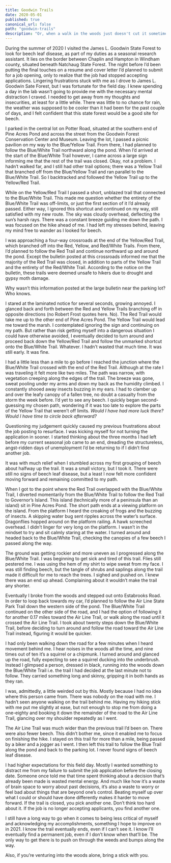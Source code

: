 ```yaml
---
title: Goodwin Trails
date: 2020-05-01
published: true
canonical_url: false
path: "goodwin-trails"
description: "Or, when a walk in the woods just doesn't cut it sometimes"
---
```


During the summer of 2020 I visited the James L. Goodwin State Forest to look for beech leaf disease, as part of my duties as a seasonal research assistant. It lies on the border between Chaplin and Hampton in Windham county, situated beneath Natchaug State Forest. The night before I’d been putting the final touches on a resume and cover letter I’d planned to submit for a job opening, only to realize that the job had stopped accepting applications. Lingering frustrations stuck with me as I drove to James L. Goodwin Sate Forest, but I was fortunate for the field day. I knew spending a day in the lab wasn’t going to provide me with the necessary mental distraction I craved. I needed to get away from my thoughts and insecurities, at least for a little while. There was little to no chance for rain, the weather was supposed to be cooler than it had been for the past couple of days, and I felt confident that this state forest would be a good site for beech.

I parked in the central lot on Potter Road, situated at the southern end of Pine Acres Pond and across the street from the Goodwin Forest Conservation Center and Museum. Leaving the lot, I passed a picnic pavilion on my way to the Blue/Yellow Trail. From there, I had planned to follow the Blue/White  Trail northward along the pond. When I’d arrived at the start of the Blue/White Trail however, I came across a large sign informing me that the rest of the trail was closed. Okay, not a problem. I hadn’t walked far, and I still had other trail options; there was a Yellow Trail that branched off from the Blue/Yellow Trail and ran parallel to the Blue/White Trail. So I backtracked and followed the Yellow Trail up to the Yellow/Red Trail.

While on the Yellow/Red Trail I passed a short, unblazed trail that connected to the Blue/White Trail. This made me question whether the entirety of the Blue/White Trail was off-limits, or just the first section of it I’d already passed. Either way, I ignored this shortcut and continued on my way, still satisfied with my new route. The sky was cloudy overhead, deflecting the sun’s harsh rays. There was a constant breeze guiding me down the path. I was focused on the hike ahead of me. I had left my stresses behind, leaving my mind free to wander as I looked for beech.

I was approaching a four-way crossroads at the end of the Yellow/Red Trail, which branched off into the Red, Yellow, and Red/White Trails. From there, I’d planned to follow the Red Trail and continue northward up and around the pond. Except the bulletin posted at this crossroads informed me that the majority of the Red Trail was closed, in addition to parts of the Yellow Trail and the entirety of the Red/White Trail. According to the notice on the bulletin, these trails were deemed unsafe to hikers due to drought and gypsy moth damage.

Why wasn’t this information posted at the large bulletin near the parking lot? Who knows.

I stared at the laminated notice for several seconds, growing annoyed. I glanced back and forth between the Red and Yellow Trails branching off in opposite directions (no Robert Frost quotes here. No). The Red Trail would take me up to the other end of Pine Acres Pond. The Yellow Trail would lead me toward the marsh. I contemplated ignoring the sign and continuing on my path. But rather than risk getting myself into a dangerous situation I could have otherwise avoided, I eventually decided to turn around and proceed back down the Yellow/Red Trail and follow the unmarked shortcut onto the Blue/White Trail. Whatever. I hadn’t wasted that much time. It was still early. It was fine.

I had a little less than a mile to go before I reached the junction where the Blue/White Trail crossed with the end of the Red Trail. Although at the rate I was traveling it felt more like two miles. The path was narrow, with vegetation creeping along the edges of the trail. The breeze was gone, sweat pooling under my arms and down my back as the humidity climbed. I constantly shooed away insects buzzing in my ears. I had to clamber up and over the leafy canopy of a fallen tree, no doubt a casualty from the storm the week before. I’d yet to see any beech. I quickly began second-guessing my chosen path, wondering if it was too late to explore the parts of the Yellow Trail that weren’t off limits. <em>Would I have had more luck there? Would I have time to circle back afterward?</em>

Questioning my judgement quickly caused my previous frustrations about the job posting to resurface. I was kicking myself for not turning the application in sooner. I started thinking about the three months I had left before my current seasonal job came to an end, dreading the structureless, angst-ridden days of unemployment I’d be returning to if I didn’t find another job.

It was with much relief when I stumbled across my first grouping of beech about halfway up the trail. It was a small victory, but I took it. There were still no signs of beech leaf disease, but a least I now felt more confident moving forward and remaining committed to my path.

When I got to the point where the Red Trail overlapped with the Blue/White Trail, I diverted momentarily from the Blue/White Trail to follow the Red Trail to Governor’s Island. This island (technically more of a peninsula than an island) sit in Pine Acres Pond. The short path ends at a viewing platform on the island. From the platform I heard the croaking of frogs and the buzzing of insects. A skipping water bug sent ripples across the water’s surface. Dragonflies hopped around on the platform railing. A hawk screeched overhead. I didn’t linger for very long on the platform. I wasn’t in the mindset to try and sit calmly staring at the water. I turned around and headed back to the Blue/White Trail, checking the canopies of a few beech I passed along the way.

The ground was getting rockier and more uneven as I progressed along the Blue/White Trail. I was beginning to get sick and tired of this trail. Flies still pestered me. I was using the hem of my shirt to wipe sweat from my face. I was still finding beech, but the tangle of shrubs and saplings along the trail made it difficult for me to reach the trees. I sighed and pushed on. I knew there was an end up ahead. Complaining about it wouldn’t make the trail any shorter.

Eventually I broke from the woods and stepped out onto Estabrooks Road. In order to loop back towards my car, I’d planned to follow the Air Line State Park Trail down the western side of the pond. The Blue/White Trail continued on the other side of the road, and I had the option of following it for another 0.17 miles toward the Air Line Trail, or walk along the road until it crossed the Air Line Trail. I took about twenty steps down the Blue/White Trail, before deciding to turn around and follow the road toward the Air Line Trail instead, figuring it would be quicker.

I had only been walking down the road for a few minutes when I heard movement behind me. I hear noises in the woods all the time, and nine times out of ten it’s a squirrel or a chipmunk. I turned around and glanced up the road, fully expecting to see a squirrel ducking into the underbrush. Instead I glimpsed a person, dressed in black, running into the woods down the Blue/White Trail i.e. the trail I had decided at the last minute not to follow. They carried something long and skinny, gripping it in both hands as they ran.

I was, admittedly, a little weirded out by this. Mostly because I had no idea where this person came from. There was nobody on the road with me. I hadn’t seen anyone walking on the trail behind me. Having my hiking stick with me put me slightly at ease, but not enough to stop me from doing a one-eighty and booking it down the remainder of the road to the Air Line Trail, glancing over my shoulder repeatedly as I went.

The Air Line Trail was much wider than the previous trail I’d been on. There were also fewer beech. This didn’t bother me, since it enabled me to focus on finishing the hike. I stayed on this trail for more than a mile, being passed by a biker and a jogger as I went. I then left this trail to follow the Blue Trail along the pond and back to the parking lot. I never found signs of beech leaf disease.

I had higher expectations for this field day. Mostly I wanted something to distract me from my failure to submit the job application before the closing date. Someone once told me that time spent thinking about a decision that’s already been made is wasted mental energy. And much like how it’s a waste of brain space to worry about past decisions, it’s also a waste to worry or feel bad about things that are beyond one’s control. Beating myself up over what I could or should have done differently makes it harder to move forward. If the trail is closed, you pick another one. Don’t think too hard about it. If the job is no longer accepting applicants, you find another one.

I still have a long way to go when it comes to being less critical of myself and acknowledging my accomplishments, something I hope to improve on in 2021. I know the trail eventually ends, even if I can’t see it. I know I’ll eventually find a permanent job, even if I don’t know when that’ll be. The only way to get there is to push on through the weeds and bumps along the way.

Also, if you’re venturing into the woods alone, bring a stick with you.

